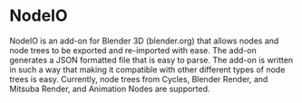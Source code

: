 # NodeIO
NodeIO is an add-on for Blender 3D (blender.org) that allows nodes and node trees to be exported and re-imported with ease. The add-on generates a JSON formatted file that is easy to parse. The add-on is written in such a way that making it compatible with other different types of node trees is easy. Currently, node trees from Cycles, Blender Render, and Mitsuba Render, and Animation Nodes are supported.  
